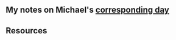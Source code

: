 ## My notes on Michael's [corresponding day](https://www.90daysofdevops.com/2022/day19/)


## Resources

